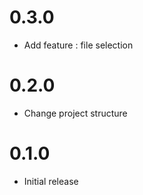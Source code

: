 # 0.3.0
- Add feature : file selection

# 0.2.0
- Change project structure 

# 0.1.0
- Initial release
